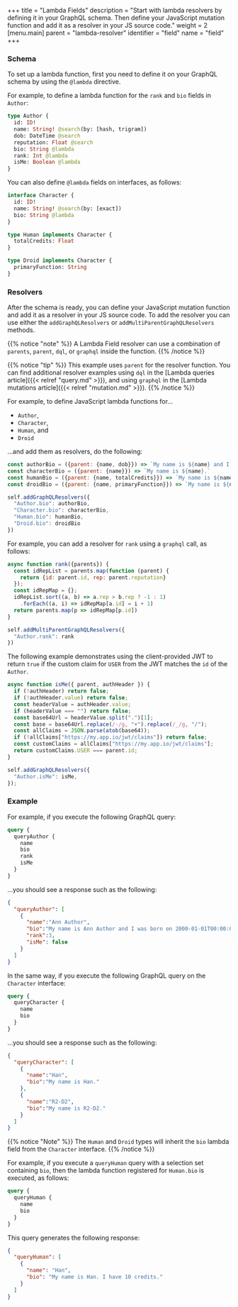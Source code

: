 +++
title = "Lambda Fields"
description = "Start with lambda resolvers by defining it in your GraphQL schema. Then define your JavaScript mutation function and add it as a resolver in your JS source code."
weight = 2
[menu.main]
    parent = "lambda-resolver"
    identifier = "field"
    name = "field"
+++

### Schema

To set up a lambda function, first you need to define it on your GraphQL schema by using the `@lambda` directive.

For example, to define a lambda function for the `rank` and `bio` fields in `Author`: 

```graphql
type Author {
  id: ID!
  name: String! @search(by: [hash, trigram])
  dob: DateTime @search
  reputation: Float @search
  bio: String @lambda
  rank: Int @lambda
  isMe: Boolean @lambda
}
```

You can also define `@lambda` fields on interfaces, as follows:

```graphql
interface Character {
  id: ID!
  name: String! @search(by: [exact])
  bio: String @lambda
}

type Human implements Character {
  totalCredits: Float
}

type Droid implements Character {
  primaryFunction: String
}
```

### Resolvers

After the schema is ready, you can define your JavaScript mutation function and add it as a resolver in your JS source code. 
To add the resolver you can use either the `addGraphQLResolvers` or `addMultiParentGraphQLResolvers` methods.

{{% notice "note" %}}
A Lambda Field resolver can use a combination of `parents`, `parent`, `dql`, or `graphql` inside the function.
{{% /notice %}}

{{% notice "tip" %}}
This example uses `parent` for the resolver function. You can find additional resolver examples using `dql` in the [Lambda queries article]({{< relref "query.md" >}}), and using `graphql` in the [Lambda mutations article]({{< relref "mutation.md" >}}).
{{% /notice %}}

For example, to define JavaScript lambda functions for... 
- `Author`, 
- `Character`, 
- `Human`, and 
- `Droid`

...and add them as resolvers, do the following:

```javascript
const authorBio = ({parent: {name, dob}}) => `My name is ${name} and I was born on ${dob}.`
const characterBio = ({parent: {name}}) => `My name is ${name}.`
const humanBio = ({parent: {name, totalCredits}}) => `My name is ${name}. I have ${totalCredits} credits.`
const droidBio = ({parent: {name, primaryFunction}}) => `My name is ${name}. My primary function is ${primaryFunction}.`

self.addGraphQLResolvers({
  "Author.bio": authorBio,
  "Character.bio": characterBio,
  "Human.bio": humanBio,
  "Droid.bio": droidBio
})
```

For example, you can add a resolver for `rank` using a `graphql` call, as follows:

```javascript
async function rank({parents}) {
  const idRepList = parents.map(function (parent) {
    return {id: parent.id, rep: parent.reputation}
  });
  const idRepMap = {};
  idRepList.sort((a, b) => a.rep > b.rep ? -1 : 1)
    .forEach((a, i) => idRepMap[a.id] = i + 1)
  return parents.map(p => idRepMap[p.id])
}

self.addMultiParentGraphQLResolvers({
  "Author.rank": rank
})
```

The following example demonstrates using the client-provided JWT to return `true` if the custom claim
for `USER` from the JWT matches the `id` of the `Author`.

```javascript
async function isMe({ parent, authHeader }) {
  if (!authHeader) return false;
  if (!authHeader.value) return false;
  const headerValue = authHeader.value;
  if (headerValue === "") return false;
  const base64Url = headerValue.split(".")[1];
  const base = base64Url.replace(/-/g, "+").replace(/_/g, "/");
  const allClaims = JSON.parse(atob(base64));
  if (!allClaims["https://my.app.io/jwt/claims"]) return false;
  const customClaims = allClaims["https://my.app.io/jwt/claims"];
  return customClaims.USER === parent.id;
}

self.addGraphQLResolvers({
  "Author.isMe": isMe,
});
```

### Example

For example, if you execute the following GraphQL query:

```graphql
query {
  queryAuthor {
    name
    bio
    rank
    isMe
  }
}
```

...you should see a response such as the following:

```json
{
  "queryAuthor": [
    {
      "name":"Ann Author",
      "bio":"My name is Ann Author and I was born on 2000-01-01T00:00:00Z.",
      "rank":3,
      "isMe": false
    }
  ]
}
```

In the same way, if you execute the following GraphQL query on the `Character` interface:

```graphql
query {
  queryCharacter {
    name
    bio
  }
}
```

...you should see a response such as the following:

```json
{
  "queryCharacter": [
    {
      "name":"Han",
      "bio":"My name is Han."
    },
    {
      "name":"R2-D2",
      "bio":"My name is R2-D2."
    }
  ]
}
```

{{% notice "Note" %}}
The `Human` and `Droid` types will inherit the `bio` lambda field from the `Character` interface. 
{{% /notice %}}

For example, if you execute a `queryHuman` query with a selection set containing `bio`, then the lambda function registered for `Human.bio` is executed, as follows:

```graphql
query {
  queryHuman {
    name
    bio
  }
}
```

This query generates the following response:

```json
{
  "queryHuman": [
    {
      "name": "Han",
      "bio": "My name is Han. I have 10 credits."
    }
  ]
}
```
